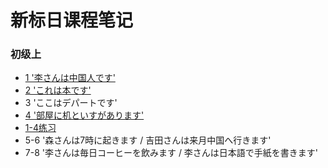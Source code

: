# 新标日课程笔记
### 初级上
- [1 '李さんは中国人です'](1.md)
- [2 'これは本です'](2.md)
- 3 'ここはデパートです'
- [4 '部屋に机といすがあります'](4.md)
- [1-4练习](1-4练习.md)
- 5-6 '森さんは7時に起きます / 吉田さんは来月中国へ行きます'
- 7-8 '李さんは毎日コーヒーを飲みます / 李さんは日本語で手紙を書きます'